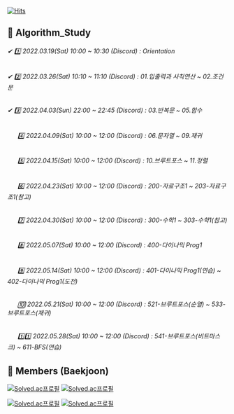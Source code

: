 [![Hits](https://hits.seeyoufarm.com/api/count/incr/badge.svg?url=https://github.com/leechun1095/Algorithm_Study&count_bg=%233DBCC8&title_bg=%23555555&icon=&icon_color=%23E7E7E7&title=hits&edge_flat=false)](https://hits.seeyoufarm.com)

## 👋 Algorithm_Study
###### ✔ 1️⃣ 2022.03.19(Sat) 10:00 ~ 10:30 (Discord) : Orientation   
###### ✔ 2️⃣ 2022.03.26(Sat) 10:10 ~ 11:10 (Discord) : 01.입출력과 사칙연산 ~ 02.조건문  
###### ✔ 3️⃣ 2022.04.03(Sun) 22:00 ~ 22:45 (Discord) : 03.반복문 ~ 05.함수
###### &nbsp;&nbsp;&nbsp;&nbsp;&nbsp; 4️⃣ 2022.04.09(Sat) 10:00 ~ 12:00 (Discord) : 06.문자열 ~ 09.재귀 
###### &nbsp;&nbsp;&nbsp;&nbsp;&nbsp; 5️⃣ 2022.04.15(Sat) 10:00 ~ 12:00 (Discord) : 10.브루트포스 ~ 11.정렬 
###### &nbsp;&nbsp;&nbsp;&nbsp;&nbsp; 6️⃣ 2022.04.23(Sat) 10:00 ~ 12:00 (Discord) : 200-자료구조1 ~ 203-자료구조1(참고) 
###### &nbsp;&nbsp;&nbsp;&nbsp;&nbsp; 7️⃣ 2022.04.30(Sat) 10:00 ~ 12:00 (Discord) : 300-수학1 ~ 303-수학1(참고) 
###### &nbsp;&nbsp;&nbsp;&nbsp;&nbsp; 8️⃣ 2022.05.07(Sat) 10:00 ~ 12:00 (Discord) : 400-다이나믹 Prog1 
###### &nbsp;&nbsp;&nbsp;&nbsp;&nbsp; 9️⃣ 2022.05.14(Sat) 10:00 ~ 12:00 (Discord) : 401-다이나믹 Prog1(연습) ~ 402-다이나믹 Prog1(도전) 
###### &nbsp;&nbsp;&nbsp;&nbsp;&nbsp; 🔟 2022.05.21(Sat) 10:00 ~ 12:00 (Discord) : 521-브루트포스(순열) ~ 533-브루트포스(재귀) 
###### &nbsp;&nbsp;&nbsp;&nbsp;&nbsp; 1️⃣1️⃣ 2022.05.28(Sat) 10:00 ~ 12:00 (Discord) : 541-브루트포스(비트마스크) ~ 611-BFS(연습) 

## 🏅 Members (Baekjoon)

[![Solved.ac프로필](http://mazassumnida.wtf/api/v2/generate_badge?boj=skgml0)](https://solved.ac/skgml0) [![Solved.ac프로필](http://mazassumnida.wtf/api/v2/generate_badge?boj=ldy0956)](https://solved.ac/ldy0956)   
  
[![Solved.ac프로필](http://mazassumnida.wtf/api/v2/generate_badge?boj=dlckdgjs89)](https://solved.ac/dlckdgjs89) [![Solved.ac프로필](http://mazassumnida.wtf/api/v2/generate_badge?boj=alias8282)](https://solved.ac/alias8282)

